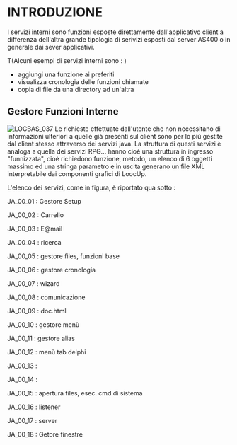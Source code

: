# INTRODUZIONE
I servizi interni sono funzioni esposte direttamente dall'applicativo client a differenza dell'altra grande tipologia di serivizi esposti dal server AS400 o in generale dai sever applicativi.

 T(Alcuni esempi di servizi interni sono : )
- aggiungi una funzione ai preferiti
- visualizza cronologia delle funzioni chiamate
- copia di file da una directory ad un'altra



## Gestore Funzioni Interne

![LOCBAS_037](https://doc.smeup.com/immagini/LOCINT_01/LOCBAS_037.png)
Le richieste effettuate dall'utente che non necessitano di informazioni ulteriori a quelle già presenti sul client sono per lo più gestite dal client stesso attraverso dei servizi java. La struttura di questi servizi è analoga a quella dei servizi RPG... hanno cioè una struttura in ingresso "funnizzata", cioè richiedono funzione, metodo,  un elenco di 6 oggetti massimo ed una stringa parametro e in uscita generano un file XML interpretabile dai componenti grafici di LoocUp.

L'elenco dei servizi, come in figura, è riportato qua sotto : 

JA_00_01 :  Gestore Setup

JA_00_02 :  Carrello

JA_00_03 :  E@mail

JA_00_04 :  ricerca

JA_00_05 :  gestore files, funzioni base

JA_00_06 :  gestore cronologia

JA_00_07 :  wizard

JA_00_08 :  comunicazione

JA_00_09 :  doc.html

JA_00_10 :  gestore menù

JA_00_11 :  gestore alias

JA_00_12 :  menù tab delphi

JA_00_13 : 

JA_00_14 : 

JA_00_15 :  apertura files, esec. cmd di sistema

JA_00_16 :  listener

JA_00_17 :  server

JA_00_18 :  Getore finestre

